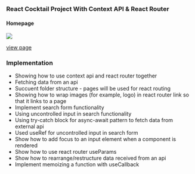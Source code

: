 ### React Cocktail Project With Context API & React Router

#### Homepage

![](./homescreen.gif)

[view page](https://femi-ologunwa.github.io/15-react-cocktail-finder/)

### Implementation

-  Showing how to use context api and react router together
-  Fetching data from an api
-  Succuent folder structure - pages will be used for react routing
-  Showing how to wrap images (for example, logo) in react router
   link so that it links to a page
-  Implement search form functionality
-  Using uncontrolled input in search functionality
-  Using try-catch block for async-await pattern to fetch data from external api
-  Used useRef for uncontrolled input in search form
-  Show how to add focus to an input element when a component is rendered
-  Show how to use react router useParams
-  Show how to rearrange/restructure data received from an api
-  Implement memoizing a function with useCallback

